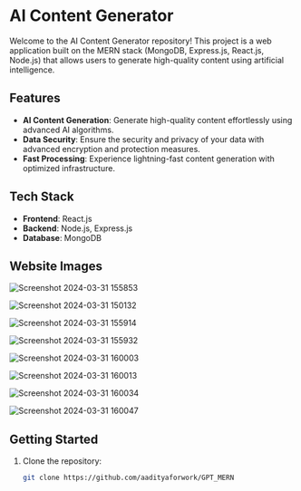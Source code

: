 # AI Content Generator

Welcome to the AI Content Generator repository! This project is a web application built on the MERN stack (MongoDB, Express.js, React.js, Node.js) that allows users to generate high-quality content using artificial intelligence.

## Features

- **AI Content Generation**: Generate high-quality content effortlessly using advanced AI algorithms.
- **Data Security**: Ensure the security and privacy of your data with advanced encryption and protection measures.
- **Fast Processing**: Experience lightning-fast content generation with optimized infrastructure.

## Tech Stack

- **Frontend**: React.js
- **Backend**: Node.js, Express.js
- **Database**: MongoDB

## Website Images
![Screenshot 2024-03-31 155853](https://github.com/aadityaforwork/GPT_MERN/assets/129250086/ab2584e9-3580-419f-be0c-66da5083f627)

![Screenshot 2024-03-31 150132](https://github.com/aadityaforwork/GPT_MERN/assets/129250086/deadf373-e681-469b-92a3-36f29f17e488)

![Screenshot 2024-03-31 155914](https://github.com/aadityaforwork/GPT_MERN/assets/129250086/fd631a9f-2472-4363-b065-a63d34891172)

![Screenshot 2024-03-31 155932](https://github.com/aadityaforwork/GPT_MERN/assets/129250086/303b419f-806b-4615-bb0f-6a4bceb6eac5)

![Screenshot 2024-03-31 160003](https://github.com/aadityaforwork/GPT_MERN/assets/129250086/fc78078f-16e2-4d66-91e3-07f97028b7cd)

![Screenshot 2024-03-31 160013](https://github.com/aadityaforwork/GPT_MERN/assets/129250086/2b291336-0c68-4f70-a21a-819f13be18e5)

![Screenshot 2024-03-31 160034](https://github.com/aadityaforwork/GPT_MERN/assets/129250086/2e521708-e6cf-4629-a918-d3be3cef97e7)

![Screenshot 2024-03-31 160047](https://github.com/aadityaforwork/GPT_MERN/assets/129250086/25fa53b7-80ed-4299-964b-262f6d763d74)






## Getting Started

1. Clone the repository:

   ```bash
   git clone https://github.com/aadityaforwork/GPT_MERN
   


